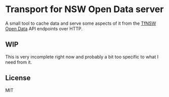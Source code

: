 # Transport for NSW Open Data server

A small tool to cache data and serve some aspects of it from the [TfNSW Open Data](https://opendata.transport.nsw.gov.au/) API endpoints over HTTP.

## WIP

This is very incomplete right now and probably a bit too specific to what I need from it.

## License

MIT
